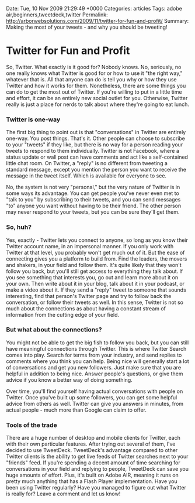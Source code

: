 Date: Tue, 10 Nov 2009 21:29:49 +0000
Categories: articles
Tags: adobe air,beginners,tweetdeck,twitter
Permalink: http://arborwebsolutions.com/2009/11/twitter-for-fun-and-profit/
Summary: Making the most of your tweets - and why you should be tweeting!

# Twitter for Fun and Profit

So, Twitter. What exactly is it good for? Nobody knows. No, seriously,
no one really knows what Twitter is good for or how to use it "the right
way," whatever that is. All that anyone can do is tell you why or how
they use Twitter and how it works for them. Nonetheless, there are some
things you can do to get the most out of Twitter. If you're willing to
put in a little time and effort, it can be an entirely new social outlet
for you. Otherwise, Twitter really is just a place for nerds to talk
about where they're going to eat lunch.

### Twitter is one-way

The first big thing to point out is that "conversations" in Twitter are
entirely one-way. You post things. That's it. Other people can choose to
subscribe to your "tweets" if they like, but there is no way for a
person reading your tweets to respond to them individually. Twitter is
not Facebook, where a status update or wall post can have comments and
act like a self-contained little chat room. On Twitter, a "reply" is no
different from tweeting a standard message, except you mention the
person you want to receive the message in the tweet itself. Which is
available for everyone to see. 

No, the system is not very "personal,"
but the very nature of Twitter is in some ways its advantage. You can
get people you've never even met to "talk to you" by subscribing to
their tweets, and you can send messages "to" anyone you want without
having to be their friend. The other person may never respond to your
tweets, but you can be sure they'll get them.

### So, huh?

Yes, exactly - Twitter lets you connect to anyone, so long as you know
their Twitter account name, in an impersonal manner. If you only work
with Twitter at that level, you probably won't get much out of it. But
the ease of connecting gives you a platform to build from. Find the
leaders, the movers and shakers, in your field and follow them. It's
quite likely that they won't follow you back, but you'll still get
access to everything they talk about. If you see something that
interests you, go out and learn more about it on your own. Then write
about it in your blog, talk about it in your podcast, or make a video
about it. If they send a "reply" tweet to someone that sounds
interesting, find that person's Twitter page and try to follow back the
conversation, or follow their tweets as well. In this sense, Twitter is
not so much about the connections as about having a constant stream of
information from the cutting edge of your field.

### But what about the connections?

You might not be able to get the big fish to follow you back, but you
can still have meaningful connections through Twitter. This is where
Twitter Search comes into play. Search for terms from your industry, and
send replies to comments where you think you can help. Being nice will
generally start a lot of conversations and get you new followers. Just
make sure that you are helpful in addition to being nice. Answer
people's questions, or give them advice if you know a better way of
doing something. 

Over time, you'll find yourself having actual
conversations with people on Twitter. Once you've built up some
followers, you can get some helpful advice from others as well. Twitter
can give you answers in minutes, from actual people - much more than
Google can claim to offer.

### Tools of the trade

There are a huge number of desktop and mobile clients for Twitter, each
with their own particular features. After trying out several of them,
I've decided to use TweetDeck. TweetDeck's advantage compared to other
Twitter clients is the ability to get live feeds of Twitter searches
next to your "friends" feed. If you're spending a decent amount of time
searching for conversations in your field and replying to people,
TweetDeck can save you huge amounts of effort. Plus, it's built on Adobe
AIR, meaning it runs on pretty much anything that has a Flash Player
implementation. Have you been using Twitter regularly? Have you managed
to figure out what Twitter is really for? Leave a comment and let us
know!
